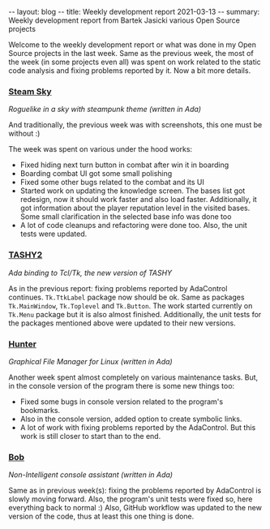 -- layout: blog
-- title: Weekly development report 2021-03-13
-- summary: Weekly development report from Bartek Jasicki various Open Source projects

Welcome to the weekly development report or what was done in my Open Source
projects in the last week. Same as the previous week, the most of the week (in
some projects even all) was spent on work related to the static code analysis
and fixing problems reported by it. Now a bit more details.

### [Steam Sky](https://www.laeran.pl/repositories/steamsky)

*Roguelike in a sky with steampunk theme (written in Ada)*

And traditionally, the previous week was with screenshots, this one must be
without :)

The week was spent on various under the hood works:

* Fixed hiding next turn button in combat after win it in boarding
* Boarding combat UI got some small polishing
* Fixed some other bugs related to the combat and its UI
* Started work on updating the knowledge screen. The bases list got redesign,
now it should work faster and also load faster. Additionally, it got
information about the player reputation level in the visited bases. Some small
clarification in the selected base info was done too
* A lot of code cleanups and refactoring were done too. Also, the unit tests
were updated.

### [TASHY2](https://www.laeran.pl/repositories/tashy2)

*Ada binding to Tcl/Tk, the new version of TASHY*

As in the previous report: fixing problems reported by AdaControl continues.
`Tk.TtkLabel` package now should be ok. Same as packages `Tk.MainWindow`,
`Tk.Toplevel` and `Tk.Button`. The work started currently on `Tk.Menu` package
but it is also almost finished. Additionally, the unit tests for the packages
mentioned above were updated to their new versions.

### [Hunter](https://www.laeran.pl/repositories/hunter)

*Graphical File Manager for Linux (written in Ada)*

Another week spent almost completely on various maintenance tasks. But, in the
console version of the program there is some new things too:
* Fixed some bugs in console version related to the program's bookmarks.
* Also in the console version, added option to create symbolic links.
* A lot of work with fixing problems reported by the AdaControl. But this work
  is still closer to start than to the end.

### [Bob](https://www.laeran.pl/repositories/bob)

*Non-Intelligent console assistant (written in Ada)*

Same as in previous week(s): fixing the problems reported by AdaControl is
slowly moving forward. Also, the program's unit tests were fixed so, here
everything back to normal :) Also, GitHub workflow was updated to the new
version of the code, thus at least this one thing is done.
